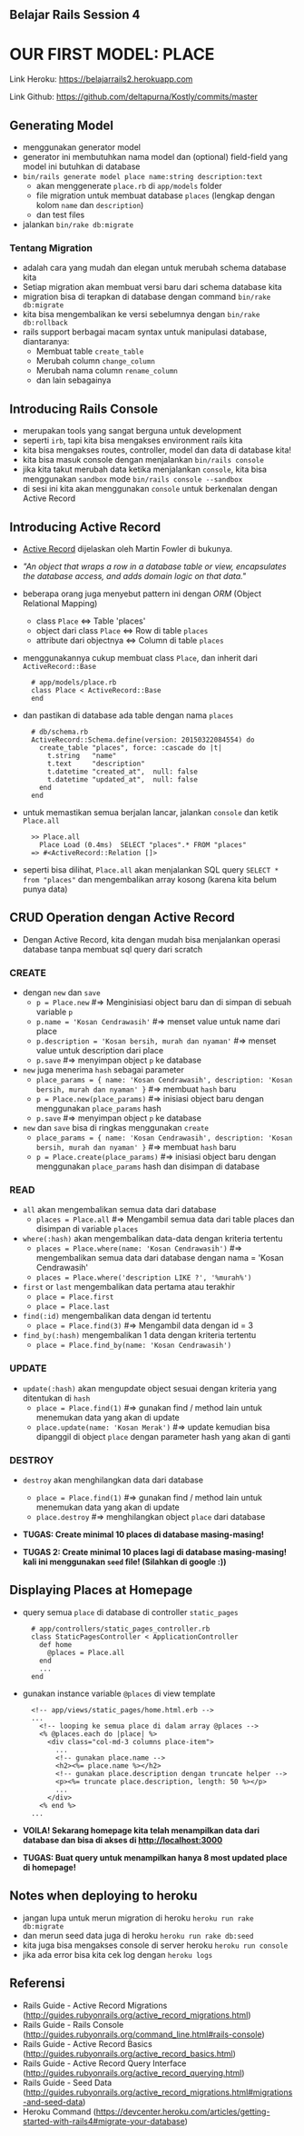 ## Belajar Rails Session 4
# OUR FIRST MODEL: PLACE

Link Heroku:
<https://belajarrails2.herokuapp.com>

Link Github:
<https://github.com/deltapurna/Kostly/commits/master>

## Generating Model
- menggunakan generator model
- generator ini membutuhkan nama model dan (optional) field-field yang model ini butuhkan di database
- `bin/rails generate model place name:string description:text`
  + akan menggenerate `place.rb` di `app/models` folder
  + file migration untuk membuat database `places` (lengkap dengan kolom `name` dan `description`)
  + dan test files
- jalankan `bin/rake db:migrate`

### Tentang Migration
- adalah cara yang mudah dan elegan untuk merubah schema database kita
- Setiap migration akan membuat versi baru dari schema database kita
- migration bisa di terapkan di database dengan command `bin/rake db:migrate`
- kita bisa mengembalikan ke versi sebelumnya dengan `bin/rake db:rollback`
- rails support berbagai macam syntax untuk manipulasi database, diantaranya:
  + Membuat table `create_table`
  + Merubah column `change_column`
  + Merubah nama column `rename_column`
  + dan lain sebagainya

## Introducing Rails Console
- merupakan tools yang sangat berguna untuk development
- seperti `irb`, tapi kita bisa mengakses environment rails kita
- kita bisa mengakses routes, controller, model dan data di database kita!
- kita bisa masuk console dengan menjalankan `bin/rails console`
- jika kita takut merubah data ketika menjalankan `console`, kita bisa menggunakan `sandbox` mode `bin/rails console --sandbox`
- di sesi ini kita akan menggunakan `console` untuk berkenalan dengan Active Record

## Introducing Active Record
- [Active Record](http://www.martinfowler.com/eaaCatalog/activeRecord.html) dijelaskan oleh Martin Fowler di bukunya.
- _"An object that wraps a row in a database table or view, encapsulates the database access, and adds domain logic on that data."_
- beberapa orang juga menyebut pattern ini dengan _ORM_ (Object Relational Mapping)
  + class `Place` <=> Table 'places'
  + object dari class `Place` <=> Row di table `places`
  + attribute dari objectnya <=> Column di table `places`
- menggunakannya cukup membuat class `Place`, dan inherit dari `ActiveRecord::Base`

        # app/models/place.rb
        class Place < ActiveRecord::Base
        end

- dan pastikan di database ada table dengan nama `places`

        # db/schema.rb
        ActiveRecord::Schema.define(version: 20150322084554) do
          create_table "places", force: :cascade do |t|
            t.string   "name"
            t.text     "description"
            t.datetime "created_at",  null: false
            t.datetime "updated_at",  null: false
          end
        end

- untuk memastikan semua berjalan lancar, jalankan `console` dan ketik `Place.all`

        >> Place.all
          Place Load (0.4ms)  SELECT "places".* FROM "places"
        => #<ActiveRecord::Relation []>

- seperti bisa dilihat, `Place.all` akan menjalankan SQL query `SELECT * from "places"` dan mengembalikan array kosong (karena kita belum punya data)

## CRUD Operation dengan Active Record
- Dengan Active Record, kita dengan mudah bisa menjalankan operasi database tanpa membuat sql query dari scratch

### CREATE
- dengan `new` dan `save`
  - `p = Place.new` #=> Menginisiasi object baru dan di simpan di sebuah variable `p`
  - `p.name = 'Kosan Cendrawasih'` #=> menset value untuk name dari place
  - `p.description = 'Kosan bersih, murah dan nyaman'` #=> menset value untuk description dari place
  - `p.save` #=> menyimpan object `p` ke database
- `new` juga menerima `hash` sebagai parameter
  - `place_params = { name: 'Kosan Cendrawasih', description: 'Kosan bersih, murah dan nyaman' }` #=> membuat `hash` baru
  - `p = Place.new(place_params)` #=> inisiasi object baru dengan menggunakan `place_params` hash
  - `p.save` #=> menyimpan object `p` ke database
- `new` dan `save` bisa di ringkas menggunakan `create`
  - `place_params = { name: 'Kosan Cendrawasih', description: 'Kosan bersih, murah dan nyaman' }` #=> membuat `hash` baru
  - `p = Place.create(place_params)` #=> inisiasi object baru dengan menggunakan `place_params` hash dan disimpan di database

### READ
- `all` akan mengembalikan semua data dari database
  - `places = Place.all` #=> Mengambil semua data dari table places dan disimpan di variable `places`
- `where(:hash)` akan mengembalikan data-data dengan kriteria tertentu
  - `places = Place.where(name: 'Kosan Cendrawasih')` #=> mengembalikan semua data dari database dengan nama = 'Kosan Cendrawasih'
  - `places = Place.where('description LIKE ?', '%murah%')`
- `first` or `last` mengembalikan data pertama atau terakhir
  - `place = Place.first`
  - `place = Place.last`
- `find(:id)` mengembalikan data dengan id tertentu
  - `place = Place.find(3)` #=> Mengambil data dengan id = 3
- `find_by(:hash)` mengembalikan 1 data dengan kriteria tertentu
  - `place = Place.find_by(name: 'Kosan Cendrawasih')`

### UPDATE
- `update(:hash)` akan mengupdate object sesuai dengan kriteria yang ditentukan di `hash`
  - `place = Place.find(1)` #=> gunakan find / method lain untuk menemukan data yang akan di update
  - `place.update(name: 'Kosan Merak')` #=> update kemudian bisa dipanggil di object `place` dengan parameter hash yang akan di ganti

### DESTROY
- `destroy` akan menghilangkan data dari database
  - `place = Place.find(1)` #=> gunakan find / method lain untuk menemukan data yang akan di update
  - `place.destroy` #=> menghilangkan object `place` dari database


- **TUGAS: Create minimal 10 places di database masing-masing!**
- **TUGAS 2: Create minimal 10 places lagi di database masing-masing! kali ini menggunakan `seed` file! (Silahkan di google :))**

## Displaying Places at Homepage
- query semua `place` di database di controller `static_pages`

        # app/controllers/static_pages_controller.rb
        class StaticPagesController < ApplicationController
          def home
            @places = Place.all
          end
          ...
        end

- gunakan instance variable `@places` di view template

        <!-- app/views/static_pages/home.html.erb -->
        ...
          <!-- looping ke semua place di dalam array @places -->
          <% @places.each do |place| %>
            <div class="col-md-3 columns place-item">
              ...
              <!-- gunakan place.name -->
              <h2><%= place.name %></h2>
              <!-- gunakan place.description dengan truncate helper -->
              <p><%= truncate place.description, length: 50 %></p>
              ...
            </div>
          <% end %>
        ...

- **VOILA! Sekarang homepage kita telah menampilkan data dari database dan bisa di akses di <http://localhost:3000>**
- **TUGAS: Buat query untuk menampilkan hanya 8 most updated place di homepage!**

## Notes when deploying to heroku
- jangan lupa untuk merun migration di heroku `heroku run rake db:migrate`
- dan merun seed data juga di heroku `heroku run rake db:seed`
- kita juga bisa mengakses console di server heroku `heroku run console`
- jika ada error bisa kita cek log dengan `heroku logs`

## Referensi
- Rails Guide - Active Record Migrations (<http://guides.rubyonrails.org/active_record_migrations.html>)
- Rails Guide - Rails Console (<http://guides.rubyonrails.org/command_line.html#rails-console>)
- Rails Guide - Active Record Basics (<http://guides.rubyonrails.org/active_record_basics.html>)
- Rails Guide - Active Record Query Interface (<http://guides.rubyonrails.org/active_record_querying.html>)
- Rails Guide - Seed Data (<http://guides.rubyonrails.org/active_record_migrations.html#migrations-and-seed-data>)
- Heroku Command (<https://devcenter.heroku.com/articles/getting-started-with-rails4#migrate-your-database>)
